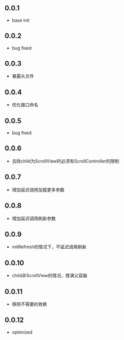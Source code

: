 ## 0.0.1

- base init

## 0.0.2

- bug fixed

## 0.0.3

- 暴露头文件

## 0.0.4

- 优化接口命名

## 0.0.5

- bug fixed

## 0.0.6

- 去除child为ScrollView时必须有ScrollController的限制

## 0.0.7

- 增加延迟调用加载更多参数

## 0.0.8

- 增加延迟调用刷新参数

## 0.0.9

- initRefresh的情况下，不延迟调用刷新

## 0.0.10

- child非ScrollView的情况，撑满父容器

## 0.0.11

- 移除不需要的依赖

## 0.0.12

- optimized
